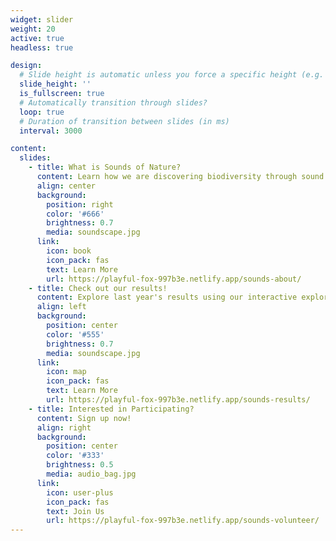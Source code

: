 ```yaml
---
widget: slider
weight: 20
active: true
headless: true

design:
  # Slide height is automatic unless you force a specific height (e.g. '400px')
  slide_height: ''
  is_fullscreen: true
  # Automatically transition through slides?
  loop: true
  # Duration of transition between slides (in ms)
  interval: 3000

content:
  slides:
    - title: What is Sounds of Nature?
      content: Learn how we are discovering biodiversity through sound...
      align: center
      background:
        position: right
        color: '#666'
        brightness: 0.7
        media: soundscape.jpg
      link:
        icon: book
        icon_pack: fas
        text: Learn More
        url: https://playful-fox-997b3e.netlify.app/sounds-about/
    - title: Check out our results!
      content: Explore last year's results using our interactive explorer
      align: left
      background:
        position: center
        color: '#555'
        brightness: 0.7
        media: soundscape.jpg
      link:
        icon: map
        icon_pack: fas
        text: Learn More
        url: https://playful-fox-997b3e.netlify.app/sounds-results/
    - title: Interested in Participating?
      content: Sign up now!
      align: right
      background:
        position: center
        color: '#333'
        brightness: 0.5
        media: audio_bag.jpg
      link:
        icon: user-plus
        icon_pack: fas
        text: Join Us
        url: https://playful-fox-997b3e.netlify.app/sounds-volunteer/
---
```

